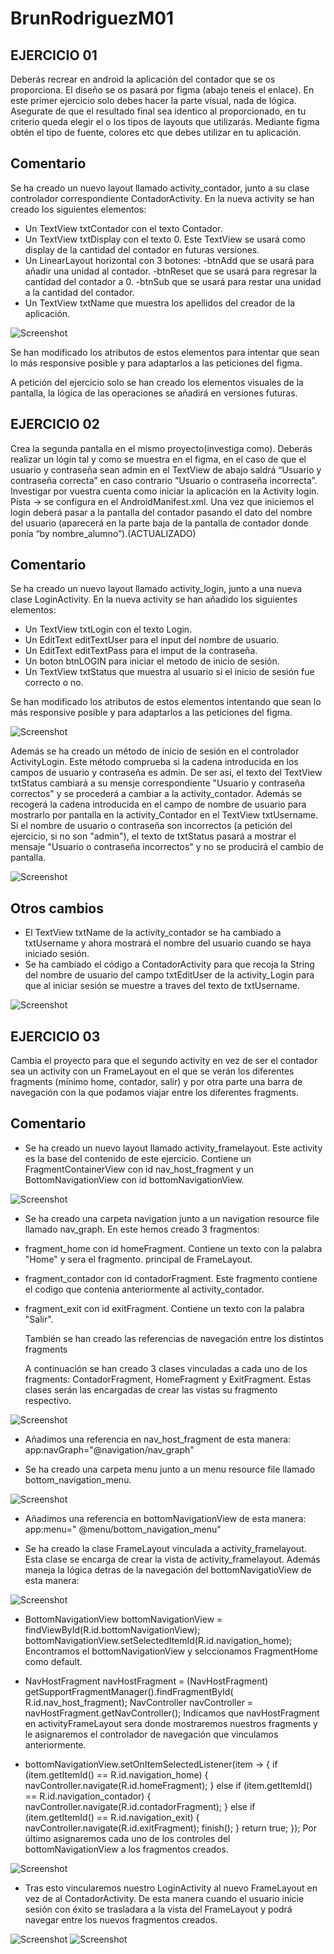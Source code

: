 # BrunRodriguezM01

## EJERCICIO 01

Deberás recrear en android la aplicación del contador que se os proporciona. El diseño se os pasará
por figma (abajo teneis el enlace). En este primer ejercicio solo debes hacer la parte visual, nada
de lógica. Asegurate de que el resultado final sea identico al proporcionado, en tu criterio queda
elegir el o los tipos de layouts que utilizarás. Mediante figma obtén el tipo de fuente, colores etc
que debes utilizar en tu aplicación.

## Comentario

Se ha creado un nuevo layout llamado activity_contador, junto a su clase controlador correspondiente
ContadorActivity.
En la nueva activity se han creado los siguientes elementos:

* Un TextView txtContador con el texto Contador.
* Un TextView txtDisplay con el texto 0. Este TextView se usará como display de la cantidad del
  contador en futuras versiones.
* Un LinearLayout horizontal con 3 botones:
  -btnAdd que se usará para añadir una unidad al contador.
  -btnReset que se usará para regresar la cantidad del contador a 0.
  -btnSub que se usará para restar una unidad a la cantidad del contador.
* Un TextView txtName que muestra los apellidos del creador de la aplicación.

![Screenshot](img/pantalla1.png)

Se han modificado los atributos de estos elementos para intentar que sean lo más responsive posible
y para adaptarlos a las peticiones del figma.

A petición del ejercicio solo se han creado los elementos visuales de la pantalla, la lógica de las
operaciones se añadirá en versiones futuras.

## EJERCICIO 02

Crea la segunda pantalla en el mismo proyecto(investiga como). Deberás realizar un lógin tal y como
se muestra en el figma, en el caso de que el usuario y contraseña sean admin en el TextView de abajo
saldrá “Usuario y contraseña correcta” en caso contrario “Usuario o contraseña incorrecta”.
Investigar por vuestra cuenta como iniciar la aplicación en la Activity login. Pista → se configura
en el AndroidManifest.xml. Una vez que iniciemos el login deberá pasar a la pantalla del contador
pasando el dato del nombre del usuario (aparecerá en la parte baja de la pantalla de contador donde
ponía “by nombre_alumno”).(ACTUALIZADO)

## Comentario

Se ha creado un nuevo layout llamado activity_login, junto a una nueva clase LoginActivity.
En la nueva activity se han añadido los siguientes elementos:

* Un TextView txtLogin con el texto Login.
* Un EditText editTextUser para el input del nombre de usuario.
* Un EditText editTextPass para el imput de la contraseña.
* Un boton btnLOGIN para iniciar el metodo de inicio de sesión.
* Un TextView txtStatus que muestra al usuario si el inicio de sesión fue correcto o no.

Se han modificado los atributos de estos elementos intentando que sean lo más responsive posible y
para adaptarlos a las peticiones del figma.

![Screenshot](img/pantalla2.png)

Además se ha creado un método de inicio de sesión en el controlador ActivityLogin. Este método
comprueba si la cadena introducida en los campos de usuario y contraseña es admin. De ser así, el
texto del TextView txtStatus cambiará a su mensje correspondiente "Usuario y contraseña correctos" y
se procederá a cambiar a la activity_contador. Además se recogerá la cadena introducida en el campo
de nombre de usuario para mostrarlo por pantalla en la activity_Contador en el TextView txtUsername.
Si el nombre de usuario o contraseña son incorrectos (a petición del ejercicio, si no son "admin"),
el texto de txtStatus pasará a mostrar el mensaje "Usuario o contraseña incorrectos" y no se
producirá el cambio de pantalla.

![Screenshot](img/codigoLogin.png)

## Otros cambios

* El TextView txtName de la activity_contador se ha cambiado a txtUsername y ahora mostrará el
  nombre del usuario cuando se haya iniciado sesión.
* Se ha cambiado el código a ContadorActivity para que recoja la String del nombre de usuario del
  campo txtEditUser de la activity_Login para que al iniciar sesión se muestre a traves del texto de
  txtUsername.

![Screenshot](img/codigoContador.png)

## EJERCICIO 03

Cambia el proyecto para que el segundo activity en vez de ser el contador sea un activity con un
FrameLayout en el que se verán los diferentes fragments (mínimo home, contador, salir) y por otra
parte una barra de navegación con la que podamos viajar entre los diferentes fragments.

## Comentario

* Se ha creado un nuevo layout llamado activity_framelayout. Este activity es la base del contenido
  de este ejercicio.
  Contiene un FragmentContainerView con id nav_host_fragment y un BottomNavigationView con id
  bottomNavigationView.

![Screenshot](img/codigoFrame.png)

* Se ha creado una carpeta navigation junto a un navigation resource file llamado nav_graph. En este
  hemos creado 3 fragmentos:

- fragment_home con id homeFragment. Contiene un texto con la palabra "Home" y sera el fragmento.
  principal de FrameLayout.
- fragment_contador con id contadorFragment. Este fragmento contiene el codigo que contenia
  anteriormente al activity_contador.
- fragment_exit con id exitFragment. Contiene un texto con la palabra "Salir".

  También se han creado las referencias de navegación entre los distintos fragments

  A continuación se han creado 3 clases vinculadas a cada uno de los fragments: ContadorFragment,
  HomeFragment y ExitFragment. Estas clases serán las encargadas de crear las vistas su fragmento
  respectivo.

![Screenshot](img/codigoNav.png)

* Añadimos una referencia en nav_host_fragment de esta manera: app:navGraph="@navigation/nav_graph"

* Se ha creado una carpeta menu junto a un menu resource file llamado bottom_navigation_menu.

![Screenshot](img/codigoMenu.png)

* Añadimos una referencia en bottomNavigationView de esta manera:  app:menu="
  @menu/bottom_navigation_menu"

* Se ha creado la clase FrameLayout vinculada a activity_framelayout. Esta clase se encarga de crear
  la vista de activity_framelayout.
  Además maneja la lógica detras de la navegación del bottomNavigatioView de esta manera:

![Screenshot](img/codigoNav.png)

- BottomNavigationView bottomNavigationView = findViewById(R.id.bottomNavigationView);
  bottomNavigationView.setSelectedItemId(R.id.navigation_home);
  Encontramos el bottomNavigationView y selccionamos FragmentHome como default.

- NavHostFragment navHostFragment = (NavHostFragment) getSupportFragmentManager().findFragmentById(
  R.id.nav_host_fragment);
  NavController navController = navHostFragment.getNavController();
  Indicamos que navHostFragment en activityFrameLayout sera donde mostraremos nuestros fragments y
  le asignaremos el controlador de navegación que vinculamos anteriormente.

- bottomNavigationView.setOnItemSelectedListener(item -> {
  if (item.getItemId() == R.id.navigation_home) {
  navController.navigate(R.id.homeFragment);
  } else if (item.getItemId() == R.id.navigation_contador) {
  navController.navigate(R.id.contadorFragment);
  } else if (item.getItemId() == R.id.navigation_exit) {
  navController.navigate(R.id.exitFragment);
  finish();
  }
  return true;
  });
  Por último asignaremos cada uno de los controles del bottomNavigationView a los fragmentos
  creados.

![Screenshot](img/codigoLayout.png)

* Tras esto vincularemos nuestro LoginActivity al nuevo FrameLayout en vez de al ContadorActivity.
  De esta manera cuando el usuario
  inicie sesión con éxito se trasladara a la vista del FrameLayout y podrá navegar entre los nuevos
  fragmentos creados.


![Screenshot](img/fragment1.png) ![Screenshot](img/fragment2.png) 
